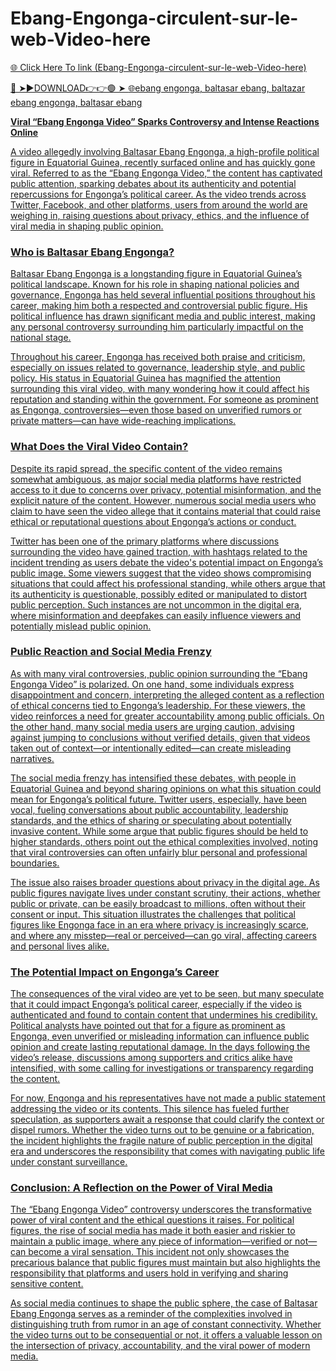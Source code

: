 # Ebang-Engonga-circulent-sur-le-web-Video-here

<a href="https://xyvorn.cfd/adbcx"> 🌐 Click Here To link (Ebang-Engonga-circulent-sur-le-web-Video-here)

🔴 ➤►DOWNLOAD👉👉🟢 ➤  <a href="https://xyvorn.cfd/adbcx"> 🌐ebang engonga, baltasar ebang, baltazar ebang engonga, baltasar ebang

**Viral “Ebang Engonga Video” Sparks Controversy and Intense Reactions Online**

A video allegedly involving Baltasar Ebang Engonga, a high-profile political figure in Equatorial Guinea, recently surfaced online and has quickly gone viral. Referred to as the “Ebang Engonga Video,” the content has captivated public attention, sparking debates about its authenticity and potential repercussions for Engonga’s political career. As the video trends across Twitter, Facebook, and other platforms, users from around the world are weighing in, raising questions about privacy, ethics, and the influence of viral media in shaping public opinion.

### Who is Baltasar Ebang Engonga?

Baltasar Ebang Engonga is a longstanding figure in Equatorial Guinea’s political landscape. Known for his role in shaping national policies and governance, Engonga has held several influential positions throughout his career, making him both a respected and controversial public figure. His political influence has drawn significant media and public interest, making any personal controversy surrounding him particularly impactful on the national stage.

Throughout his career, Engonga has received both praise and criticism, especially on issues related to governance, leadership style, and public policy. His status in Equatorial Guinea has magnified the attention surrounding this viral video, with many wondering how it could affect his reputation and standing within the government. For someone as prominent as Engonga, controversies—even those based on unverified rumors or private matters—can have wide-reaching implications.

### What Does the Viral Video Contain?

Despite its rapid spread, the specific content of the video remains somewhat ambiguous, as major social media platforms have restricted access to it due to concerns over privacy, potential misinformation, and the explicit nature of the content. However, numerous social media users who claim to have seen the video allege that it contains material that could raise ethical or reputational questions about Engonga’s actions or conduct.

Twitter has been one of the primary platforms where discussions surrounding the video have gained traction, with hashtags related to the incident trending as users debate the video's potential impact on Engonga’s public image. Some viewers suggest that the video shows compromising situations that could affect his professional standing, while others argue that its authenticity is questionable, possibly edited or manipulated to distort public perception. Such instances are not uncommon in the digital era, where misinformation and deepfakes can easily influence viewers and potentially mislead public opinion.

### Public Reaction and Social Media Frenzy

As with many viral controversies, public opinion surrounding the “Ebang Engonga Video” is polarized. On one hand, some individuals express disappointment and concern, interpreting the alleged content as a reflection of ethical concerns tied to Engonga’s leadership. For these viewers, the video reinforces a need for greater accountability among public officials. On the other hand, many social media users are urging caution, advising against jumping to conclusions without verified details, given that videos taken out of context—or intentionally edited—can create misleading narratives. 

The social media frenzy has intensified these debates, with people in Equatorial Guinea and beyond sharing opinions on what this situation could mean for Engonga’s political future. Twitter users, especially, have been vocal, fueling conversations about public accountability, leadership standards, and the ethics of sharing or speculating about potentially invasive content. While some argue that public figures should be held to higher standards, others point out the ethical complexities involved, noting that viral controversies can often unfairly blur personal and professional boundaries.

The issue also raises broader questions about privacy in the digital age. As public figures navigate lives under constant scrutiny, their actions, whether public or private, can be easily broadcast to millions, often without their consent or input. This situation illustrates the challenges that political figures like Engonga face in an era where privacy is increasingly scarce, and where any misstep—real or perceived—can go viral, affecting careers and personal lives alike.

### The Potential Impact on Engonga’s Career

The consequences of the viral video are yet to be seen, but many speculate that it could impact Engonga’s political career, especially if the video is authenticated and found to contain content that undermines his credibility. Political analysts have pointed out that for a figure as prominent as Engonga, even unverified or misleading information can influence public opinion and create lasting reputational damage. In the days following the video’s release, discussions among supporters and critics alike have intensified, with some calling for investigations or transparency regarding the content.

For now, Engonga and his representatives have not made a public statement addressing the video or its contents. This silence has fueled further speculation, as supporters await a response that could clarify the context or dispel rumors. Whether the video turns out to be genuine or a fabrication, the incident highlights the fragile nature of public perception in the digital era and underscores the responsibility that comes with navigating public life under constant surveillance.

### Conclusion: A Reflection on the Power of Viral Media

The “Ebang Engonga Video” controversy underscores the transformative power of viral content and the ethical questions it raises. For political figures, the rise of social media has made it both easier and riskier to maintain a public image, where any piece of information—verified or not—can become a viral sensation. This incident not only showcases the precarious balance that public figures must maintain but also highlights the responsibility that platforms and users hold in verifying and sharing sensitive content.

As social media continues to shape the public sphere, the case of Baltasar Ebang Engonga serves as a reminder of the complexities involved in distinguishing truth from rumor in an age of constant connectivity. Whether the video turns out to be consequential or not, it offers a valuable lesson on the intersection of privacy, accountability, and the viral power of modern media.
